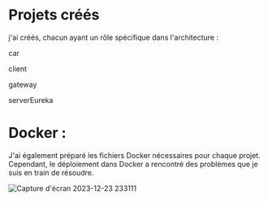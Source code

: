 # Projets créés

 j'ai créés, chacun ayant un rôle spécifique dans l'architecture :

car

client 

gateway 

serverEureka 

# Docker :

J'ai également préparé les fichiers Docker nécessaires pour chaque projet. Cependant, le déploiement dans Docker a rencontré des problèmes que je suis en train de résoudre.





![Capture d'écran 2023-12-23 233111](https://github.com/hamzamaata/ControleDockerMicroservice/assets/127606137/122f9541-ff61-41c5-b72b-31367b6da9d6)
